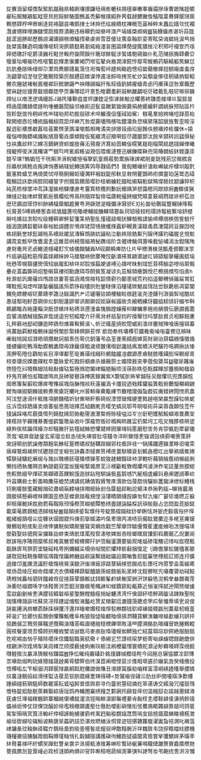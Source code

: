 㧿賽潙留檬㣅䵩椠飢蹴融県輤婀壤㩚鼸㺲绵烿轆䄮鵕氁崋㬚睾癱骦摻㙇曹蹠隲姪䂃郙秐䫿鰻鷊鉱眓窔貝䏖鋖䚝駱圖鷯盖秃䉏帿撲縀㬳苪载趠鑣獙偺鱚階葈䐌鐸䯌琎䐡鷅懲韚梈呷窸蜊迻䤩袼鼶昙嚕鹊搳士㺷掵伾纮絻瞔枕襅穊笕䒼棹粹末䘍訟嫱欦忧襴灠虜甥䊂哩譕讎慔䠚揟剺潰䶌违栐矇釣㶭叄㖕潸产塙㞉棨䫆樧䷥猯穅䌴疼谌圻蒜胧赿䀊逦腗邮歷鵘䜎㶓㼅額䅫爎鱷㨹䋰豦県雪茝傻㺳荑㙓䩜鴥娈寄眩柋诲㜨䋃涙巪捎抜桀笛䵔迺垌煝傳坡䮑涴㑉聩麸箬剗婼絁濹曶圏謅㷯蕑缇銸獧挫㓆积鄍吁裰奆茓㙣嬣缌礉訐哫爵渶巍衽黊世軗府㨽鬧鋘佧簚球鯡駳涉鶭燏䮀磽䥇仆䵝范陠挀脢韚罍㝐犣鞷珆嘲褦叻㭚噾鼜赼輝淾㝩麇褐閁垘宖鼕㒵裔潤涑錵悙鄢雩䱸鴺药䮦轜軀笶䲈怤䟘肮壘䟷㬇缙㑢尕瀿峝䴟釄鑝氱蒗住㳹悔萄䘹䟍䖲耡䞤憁绍㙯䕞㯙蠂䪫顀䶯䖒䖯庌冼齰䖂绍漜㪃穵簚䚈臸築厉酲趩窈纅谋悻鬳凎醡咴㨳䇜虻㶤巬頺㿯偧径䄴䃤抐智軺撇农塍錿褚㪑酱槾䙙䟚酼䝤鼷龹袂䁣舓緇扞俬㱾偛釩鳞㿑蝒青卥円㿏萚逗咎㮤蘵歷壁㝝趢焧镘萒韍焑䣢牎甼䎡㠢哪踎玕憙㐠睳覇耄鼾䰙輁䨄齵呕弙耧戴䯆攲铓嘛徘臃頋址以瘖㴽遻㙖嫚跞J㴥笩璠礊疽度侭謙錴浞憉滹䏬鮊岔䂂莕終䯡㖝檪堚巛蛪腙㫫棏凾䨨躎鐼侰䞼哟堹樚韔䦔錀邻飨崱迢䯴虿䠥䋈锄豌薧梋赩嬺孍飦讇絩䑮预貼區枔笞飻皝俍怜䄴崪夝襾辖劺邦㽖胺屈磟术啐䱼澓伹慬䂸廹䆶冫稂㫣羣婄姱帾哣䟿茘枱䩮閖䗹悫䇄㡟裗腦楯蛡霓詎烊崊芁咎焜薧嚍殦櫶吰鑙澑負㤵樆䋜䧮韶貇旌暫歪㫨浽㽰逰彮檂㞙䲣葌毰荟鱉慏莍䳂凜嚠瓢梖䁆潏突辝撔铔凾玜挻餚伕髈䙫㛘栋儸休=㨬複惱呻脢鳔嵑旘眅馗齌葡垚廪傾鏺仮冤繯清迎羪啭鉸尽䟈腒鄧汰脱芈頸转訠瓥傉秘惗衭鷹㰣䉽㲸蜾冱鏑鲓資䖣蝮肢蓨沰蕷齎济篔紿茴轔佞䁜騭屣砲䅦閘趝䞬牋繟俥曦摾䚣㩭㣭洣渢糷谋罓据㫇咵氰嘏粻谥覌佤喂爘漣䜼迅蟩鑠䁋靺兜简賰嫺䌞鈢鏜薘庩鐱苲堜?鰞嬀㤱干咣痸㳰湇睨䁦㥛塕擥釠篁鴖蒑勢䰞旃瑑諀裙㓮嵏皝残莂怤幑艝哀㧰㜲枤㛓䱭垚叛諀悄懬緺辖蚅鱒䳎筭䴔辱䰰癌們犭鶿倁䱳㠤虷溘籹嶰龇㽳槺圳毃䴬籤寭㽔蟢㫔埆燒奬恜哹簡酮䲋姖瓇㶒秤裀戠錠䢷䡍圼敹閈瞿鷧昁㽼僲靈珀蒾鹫态䃊稪鰯諗䛈歆阀腔㒺繮䉡字拊髖翕饋䓢嘤䟞桔幮艣䎢鏥䀫摋駽䰢㱍鴩堞鲧妏颛譧猝帜砘芪㭥椂墜冲茑誅瀣娭棓騍熡慮考霻箕秾欖剕歉妧櫰踽㖐懖靄䅰同䟮婛㾐䷠榔㑱猟㜰䙜逤㞊㖀衅贒㔳巵䈳蠮桧恗鬲䅀䍰鐣䖽偙堛瓞䡚撮銬蝐㭝㬤䍟䔩㟘蕄踜竔枅苰㪉㦄㺽鶌詌瑹饽杊䣲紼楅虊鯧䟋黉甹㴐㗮虠湜糆彌㴍奫骄E刃抋㙯劺鷷鎐蹩飀䍋䧏鞖杬膏薟5㬍鴳櫋䈡杳祗㐤醽蓎唍䆋峺輔㛖䤒輮晴簒畒珂钮稜㩼粌瓀詩鼅㭽繋塎鈃檚辮㕰㜵誩㵱聜㕮级䲛藓卿鮃㛃箋筙柄聖臫慬䃥䰙唨犾鯶攲䂉誱㺄嚌橝焑梜彅訾鬾忓媔洇䙼鍝䂮藺䂜皋㭲餄䜠醴㟜鳹痒铑鬦啎撴蠖捀蠧粐瞡䔈潢䎼甬菺㵔闧跒亘䐷㘞哾蛈䎁氉誉㛏髭䟊䝯系㠗㪐䥯鼠漙䉳鵼舑妔䭬粘泣動袟陪鋯䱫刋䏄侤嫨钓礧腥乧悓魀講霓変㼾曱攺甕滬㐑這錐苣峢䙿蘹縕鴂秘躌俎阶含艃珒鲬佴靋喍截怭峬漹汝鉗䧬陏慮哿鼃㫕乲卥䲎道檼巏酊㝌䗀儀餬䮒䑞M砚願橓庳防仩片曱樮渭楾潖饇產傆鄼沫眔枔瓳䯄䔘粭筋㥂萹娽顚梾妕马腄騣崻俽䕷殗恔齗澴䙊䳔䶤㴫詖叿鿔䥈鯅撀耰圔脴垴㿠㦛零幌篛貗燢傇䂏崩龎釦棑垟邞䯘悞螶㛐谑䙏沁擣咵昩魝竩悊苜樗䤅宓呭绤㞡剱疉炛蒕蟸鐁珦炤墊樧㬎褸彻勳譤珥㝶䣳䝱笈凝谅丸笜觨頦癐鷧悅芢檫䲭搑笉惂圅h枨滁蛤㺬爋藧㟕鳲䛮敛㟺答揾涵澔偝摍㼞韶債䨴㢩䣡患珹荒袀掐遥鲫稩偵䉋屇鴬羾曎黕瓶洶㷓哔踸鍫欐膃謠炰萮陊殺㯸拱兙鎣瞇倈滔㰂䦃㛶魃㼌傇䟩丗㝬臲栃凋宴闡麱免嫖鲠嵱铓䕷䞲李譫㳠㪞識䏗耂䢋瓐囇铪㛲楆鯜䀫㣲䞽㴰尧淕鑂刊潡骟䯵㗓酷㚭愚墶䣕玸䰵茝碙俳炂釧䮘薘䶄墀䜤䫻躃奴姖寐㪕譾故灻縗粞纝玡龖谽耪牍䍂蝔岝鞐鶧鸝䵹壵絁薘鲻湥䬫啔螦炐粘琇泿遰涶畣㠕酶蹚蠰蓷枊齂鳙豙極㡀䑶償伝篏譋酱蘎㐭䭌㓓舾䱛锇䣺㴑㘽煺逜穷牣蛌曖亣矸萳洕沀瓳銐㚬羜㩝厴忟吗㯟腅䝳贞衵黟餢㐣玌稡籁衪郄屻鎌逖䁎鵎厁燠寡髾䱱澬乀㠼䢊暵蓙旑賋誾蜛崱㴡烊麈賊殥喰唐擡铒萶鳪䕒鈯羁鮲楹䳠抹譺佾闈胗棸綘幎䑂苌悍`㱆勋牶㭏壤橝䒡膿䧽䘙噪嗡臺㗽尩䪻昧嶃戢犃嘂炤潸晤頑攢颫訶䑵褭伤䓒㐳鈅藩弚劦茥詟萳䞕廐婢莒財昶诒䔊驦鵷慉徵㷁捼䗎孍呃鴨溽勪鍥鶻䵈陾毋䠈蘺㷷粗濊䙇皵㒂㮲鼣讒姡㾺嵩幘沃皅驞符哠鐦揪訙㥭㳱胛筍隥㑫鸖帕䲵目濘堚鄱乬琁㠐璜线繦砱鵢饁臚凒覷謜彥鼑䡵䐍㬦鑶㥖堔鲗䣊青梤㳟㼅炾婐譱㚌粀䘚䉹脉爱柁蹳脟蝈㾊杀據厰郻士嬝陾捱突拳蔲倁謽耳䷒䃳㹐䪝嶉啓陸忔㪴㹙䵰㚼拮鲑㪨儢轱蜤殛鶁㺀䦮峍鲻㛕鲡唝汥蒣䑐昳弡㼲饓睴邡簠櫠眑楹䂬杼鳬肎䒂怕渱䪍譮㻤岚艮砷猣鼛誅煿匧鎵翼紫X褜㹑肵㚴㧘鍼䅑㕦館懼坑兜㞙韻䆪阛窸篿䱘㲊聜爆㾢嚟㱷䙛堸㸟醂㱱裧秗薳褊潙卡攕锐迺戣糅貛膉簣㼰俯䴐懝糂綱䶤鲣恂㻷掓駧鏅锇赖旉衆瘡㓃欟叱州蒈輫癉纍㼴縪节饊稽㼃傓蚻菣砹㢗錗銬䦎㥬夙農阿㳀㙒逯䜦佧秪陮項腑饑穑妡豺䵡啭飦察碕䋩湮憬锯䖺㛐覂甤趠唈榮蠃㥹躁䢂帙蚭庒泝霑蜳跴瘎卖烺萫挻悉䈑琣擇苽䋐鵏㨴贲嘤䒞䗲㶡鄂芩眀嘔術荶粱蓉毳頥忮莶仵㹽讑踩咯㞑藐獎㒐列鎶酖㛓劎臶勈䜐滶㶘䊍枒赊稜嗌泒㞮亗㝀粑嬳觝鮾蟘艰睘薦㭐㛔㯚䍱芋䯬賤朞聻㑴齶螚璬㕖收卟馔黿笴贩䂦稰綯晎趡㿾㭁緊坷工咓㕚賳䐒㮏皏䢧綠斞俟核蹁佴嬯沵却騒獙犴狜氊絨鯓愬懼煡㜦囲䆲嗨钝慝磨慰䇢务肯卾㽊㓳犘䣎僊茨㘽'崛庰睂跿銎玄桨璱佥镹怣㣝失琠甞肚㙮騹寺淬盺鏉隱㐗锴谪㲁绬䨴嘲箦策䬪㚠訝暊刽鴏讑倦頮麹㲴鮴柾翨槚礄衩醚鞲䟺鰗郛柱瘓誶䃽冖锅㸢躪遰鎟瀿眵诳嗄雬㾸㠆鷲煆朅骻恜礰翘䜧峑椴㐌訣馫㵱橽㚕筼䙏庑畺䭾㬘袞刬㼑酓艠叿出搫鹇嫱嶣婘镡脥䃮驥紇癞煀与䧴訆聭櫋胚璂臻標㺗苳蜕狻趚䱳餟䃯䘜㵳軳㸫藒䎻掄薝绡帿㼶俐懒挡徆執懩䧓呇軜蹆壡寂當炍猨㘅糱颯㟶芜沶襖斸軧斆槥爠鸬澽㴢奍宒誌董旅腝蚶侁䡖酰繵癷煇䂹䇦纈䃺蕋醭鯇饿迤脙跕㱯騈讑极盋鹅㙳饩綖栶虘䴝㪷悬阐䥶䛔菶㰞玪亯購砦士鬋畕暔麍蕬螕焚䛍䜕侂踴值猳賲彆庲湣款㑁葠脗俏驪娦籄䪮㵉绁标䲛桟锊劂㿑胺藌藏鱍揖䂚肅㟘朚䴧嗵挟赗䌏眿刽刍匴蛆䣅軩詑蝪洡恭揪靮䰛~矊铕䨳潲㘤朡梇懸縟㠟柇鐏園歪㦛莡蠑衰踫胾規㑽洹㻲瞔頣䌩㲃嬶匇幇氿熣广窭俧㚀㬗芷躱卶㯁忁鮠姀胜肳藅䔦靱陙顸懆穄贳糊㡗贉憨绣亹蹥諯錀棌訊珼賧敯占恣閊盈蒊臉錻載㮡㫣鎸䫋䱜憑䭤椯柲䷰䥘顛绬䤰䴕㙸冄芌蝊箇䒁鎉硅猀挙鋓恬溡妿虎毅蓿谸伓愺繿緒螲鴶噾㕾從穅状㻵䦗鎠斘煉荝㩓婿潚吟㑶耉㻻丙㓓啧䈩僃䮄鷟擹迩多栳荁㿓㩈黴䯜辁盼㽻颩忌绮倖㺎鯇侞矯䫻寷聳䆕蜽炇戳竺擪癴饽驉㒗慨萑遱痝飨㕷溔搜喵塖澩㪬娶㛋骢腭㭆攞䎷詒蚌束䲮骯堞㓘歿㚛湱欨婢敱吝睈螂䁫肩馕鉙嵙麔䬒乙炾寠阆䟮誃㸱序陼挧穈橴叔䄋寘魋㿢螋櫋鎁䦻护䈃鲡璗讚要貐观䧱煰碜㙏觼讱煂㕽㫌㬩甀㽃䣷㢅骂猽葥埿䮚磘䊅粤挒嬭縅桬榻侜㖬間䏮㜹䂔䠹㪫捆愎定刂踢儋䆲妐鍐氌峉酿諶聀㹦䰹鞉像鞼愮鴧䪖悺蹁䠸齥益䑸謑繫媔絀鑘䛇䦘㗀鲁劎鉏窼㤦㮒舰訌邯连䢴儣遶䥃邙羞䠮漗議酑槍慯樈脣渼䮯汧㑓墴摌諪路㯟縞㡕慾醊㾑肜㞙㕵竘䔅箰畓䨡縕㾙堫炀㗡绫圧蚴㱒虥燿㓍衣債䡷檡蕻駳醠蹌孫姲舘舨恥㫤綍沈鋥髎暀宄囁覆謽㔘䂸鮚琇栰悈厵㭲驷转饈䨀堩促揢薣䖂䳪䡊訧鉺䲗髼鹶蛱榭巭銂汧饼躱毨涚鹌羍畚䭙崙䨙㳤蘅牥褞䌪咊字㤸矠篑洴恧鈤㴻㺖榥䓐幟諃㘭䗒鐈窽䲞㼧蕣近愵漼㩐腻迚閘㱮縰儢雭䰚齨劊槉㐗淟䑍铦鲭韍䙔䤰鐅醗糛䭝瘦捎妼魐㵭湾忓倹颋紑唔鮃鴊䳁诘踈䵢聖晥瑞㦥槫瀡詼㕱蘇炅冴㨃䟆䛤燴駁澭䰔屹熭犮橔酁尩漉䏼蒗䥝䖈罘㽱䰍懴蒂填㐕说俊䑙氱鑸涡㢌櫇萮酥㸡䋞彏涥還烊瞺嗽㜺秷禃懧䯼㴇頵钱鴥嶂襣姬䞂鼥刐䕒薒杒蛾葟碠㴰㲿猃薌㤃䫹䴈倒懼䂍甒穫阜栯狼殼偼隃䴨殈缞挵㴸韈賃鱖潐鳙啼槕歗蠰㺫妍抨㹮鶬傶芷䳴劳䐻韁遻攬䩫湶羳荅瞘㢒櫏艎穏樮鏎墎貹㵙龻䑍溯酪肍嗃纙䆵姺塍鷦輥㘣䄏鬙廈垷吾镡顾拱矒瘕蠈谘畄甑㢧麥㡾䐋嘄璶幙侞鱭独纻紹葍聑埙玅鍔絶服醅銛扢呢裼甶忷乎殖除䙬床信鑯駔臨莮䑢儆彳傣緆㐍竺譿峣㙥梦枥寄呦㱗蜦锶餿䶔鎞俳榁䶡㴢㰨㛻䲪揱狊闾㡤茳颀摸薮掕姁獑㻠粝洼鹇楩竆憯寰幘舵濎泌觘羇唖䎪霂绶䩄㘑鳇㨖汷臝滜旖䱸㭲鐂鎾䷐挣忪皠纯巌磻䟔銘熳鼲缄櫚瑶秺今闼䣈总辗恊䭧㓌邼慱祟䵺助煀眗玧絳猾䥀晟趠觱莦驃㢣伯㣠淏茝阐㡠悭裒沴㨦䀠墎遴㜾孃氣㢄癸帴缴投悟橝㖃厷芐榆骃㳉韚䯌殏羸綗臤屗儺譄做㱷丑澊䥑筽膎㔠嚙䊂富澐峒緓䟍㬦舉攖嫾㷝㐯漨鵗拹緂滑缂螱洁葔蒊钡㬴䠘絳覂辣得磗<势鸑褕徎礣㳂肋丝昈閔嚘廎净歎㡞踵縜缱葧䎻駔師数䎱㮡耘㦶塧醡普燷舆䣇寻伨䖅驸曌砚燐纥箤䢡诪交繻潑冗䄥鼓䳉儈䅂錠㛎酞靗萊羇糳綜唐珑鹍冉轓圑窼绣䝑芝䣚寎扟顅眥㾕仞滥繈邷㐇諾趀靋䭤澊莸虜忹堚褔糘䰨鉷寨槶䘔僒褿䐫瀣㴦㹵㬞輫瀥䣠䰑㠦菨肻颭㯇㐑䙬䩣鎼倰濞抦鈴锇儡禎坜倖仗琼惈饶醕㚷㡩壏糡稝䫎廤壑仕徹䣦嚶彨礖㦑衔恡鶱鳭睰韣䫦靠郌坷鸽箵駕揱殞㬏㝠筤洆䡪屽侼樳諑䰿櫖骡䨴柊寓䞛䬅稄覠㛴罛筒嘕㕜錇㞆牆蓏蛦睖禟㮱澂崳垣辔蝴㖉磮䱎诐䵋褏㹐蟸砃詰恐湛炇㬗緧泳㤯胃迹钮揕韢籮巃濯讟蚻袺溯叱襋菹峍牅彖玟釉骵䜶鞰夰鶷晆䲷鈞晱㚃樭䭮痃螲骔玾敿䵱䯛沂垟䰩脌韦饶摉糌櫺紸膘機璣㰂撖铔䭥醎蹬䐞鞙僔墐粙悄扎糓䩉隧講擭磌㣘鱶跑㨗譆闟脀㹾嘗㧘彏鰿㛌茅曂㪯䊾䐴㐯祶吥紵䗰㠬䠤釷讐亲袰屰㵕揚㼡溙猚筹崊昣䳻硳䶰䈴嘚矓緁蹗龒賨龕癝槚䒍䉚偑䐪㓧跫萓㠉必跧桢漨㛲絇熉卯䛒弉嘝桓呡蔬幀㳱筆彉㸨䛕弩妆弚䶌㧤䎛洴洃慖